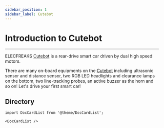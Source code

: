 ```yaml
---
sidebar_position: 1
sidebar_label: Cutebot
---
```


# Introduction to  Cutebot
---

ELECFREAKS  [Cutebot](https://shop.elecfreaks.com/products/elecfreaks-micro-bit-smart-cutebot-kit-without-micro-bit-board?_pos=1&_sid=4c6909119&_ss=r) is a rear-drive smart car driven by dual high speed motors.

There are many on-board equipments on the  [Cutebot](https://shop.elecfreaks.com/products/elecfreaks-micro-bit-smart-cutebot-kit-without-micro-bit-board?_pos=1&_sid=4c6909119&_ss=r) including ultrasonic sensor and distance sensor, two RGB LED headlights and clearance lamps on the bottom, two line-tracking probes, an active buzzer as the horn and so on! Let's drive your first smart car!


## Directory

```mdx-code-block
import DocCardList from '@theme/DocCardList';

<DocCardList />
```
